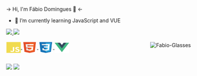 -> Hi, I'm Fábio Domingues 👋 <-

- 🌱 I’m currently learning JavaScript and VUE

 <div>
  <a href="https://github.com/FabioLH">
  <img height="180em" src="https://github-readme-stats.vercel.app/api?username=FabioLH&show_icons=true&theme=gothan&include_all_commits=true&count_private=true"/>
  <img height="180em" src="https://github-readme-stats.vercel.app/api/top-langs/?username=FabioLH&layout=compact&langs_count=7&theme=gothan"/>
</div>
  
 <div style="display: inline_block"><br>
  <img align="center" alt="Fabio-Js" height="30" width="40" src="https://raw.githubusercontent.com/devicons/devicon/master/icons/javascript/javascript-plain.svg">
  <img align="center" alt="Fabio-HTML" height="30" width="40" src="https://raw.githubusercontent.com/devicons/devicon/master/icons/html5/html5-original.svg">
  <img align="center" alt="Fabio-CSS" height="30" width="40" src="https://raw.githubusercontent.com/devicons/devicon/master/icons/css3/css3-original.svg">
  <img align="center" alt="Fabio-VUE" height="30" width="40" src="https://raw.githubusercontent.com/devicons/devicon/master/icons/vuejs/vuejs-original.svg">
  <img align="right" alt="Fabio-Glasses" src="https://c.tenor.com/ncWGEFQO73kAAAAM/glasses-anime.gif">
</div>
  
  ##
 
<div> 
  <a href = "mailto:fabioxdomingues@gmail.com"><img src="https://img.shields.io/badge/-Gmail-%23333?style=for-the-badge&logo=gmail&logoColor=white" target="_blank"></a>
  <a href="https://www.linkedin.com/in/f%C3%A1bio-domingues-954265b5/" target="_blank"><img src="https://img.shields.io/badge/-LinkedIn-%230077B5?style=for-the-badge&logo=linkedin&logoColor=white" target="_blank"></a> 
 
</div>
